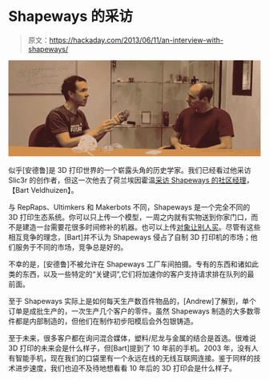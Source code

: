 # Shapeways 的采访

> 原文：<https://hackaday.com/2013/06/11/an-interview-with-shapeways/>

![shape](img/c0c77aa54576a9a38c04718a02e814fd.png)

似乎[安德鲁]是 3D 打印世界的一个崭露头角的历史学家。我们已经看过他采访 Slic3r 的创作者，但这一次他去了荷兰埃因霍温[采访 Shapeways 的社区经理](https://www.youtube.com/watch?v=TSsNAP7FY5E)，【Bart Veldhuizen】。

与 RepRaps、Ultimkers 和 Makerbots 不同，Shapeways 是一个完全不同的 3D 打印生态系统。你可以只上传一个模型，一周之内就有实物送到你家门口，而不是建造一台需要花很多时间修补的机器。也可以上传[对象让别人买](http://www.shapeways.com/model/1013413/jebediah-kerman-on-iva.html)。尽管有这些相互竞争的理念，[Bart]并不认为 Shapeways 侵占了自制 3D 打印机的市场；他们服务于不同的市场，竞争总是好的。

不幸的是，[安德鲁]不被允许在 Shapeways 工厂车间拍摄。专有的东西和诸如此类的东西，以及一些特定的“关键词”,它们将加速你的客户支持请求排在队列的最前面。

至于 Shapeways 实际上是如何每天生产数百件物品的，[Andrew]了解到，单个订单是成批生产的，一次生产几个客户的零件。虽然 Shapeways 制造的大多数零件都是内部制造的，但他们在制作初步阳模后会外包银铸造。

至于未来，很多客户都在询问混合媒体，塑料/尼龙与金属的结合是首选。很难说 3D 打印的未来会是什么样子，但[Bart]提到了 10 年前的手机。2003 年，没有人有智能手机，现在我们的口袋里有一个永远在线的无线互联网连接。鉴于同样的技术进步速度，我们也迫不及待地想看看 10 年后的 3D 打印会是什么样子。